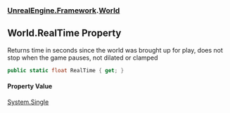 ### [UnrealEngine.Framework](./UnrealEngine-Framework.md 'UnrealEngine.Framework').[World](./World.md 'UnrealEngine.Framework.World')
## World.RealTime Property
Returns time in seconds since the world was brought up for play, does not stop when the game pauses, not dilated or clamped  
```csharp
public static float RealTime { get; }
```
#### Property Value
[System.Single](https://docs.microsoft.com/en-us/dotnet/api/System.Single 'System.Single')  

